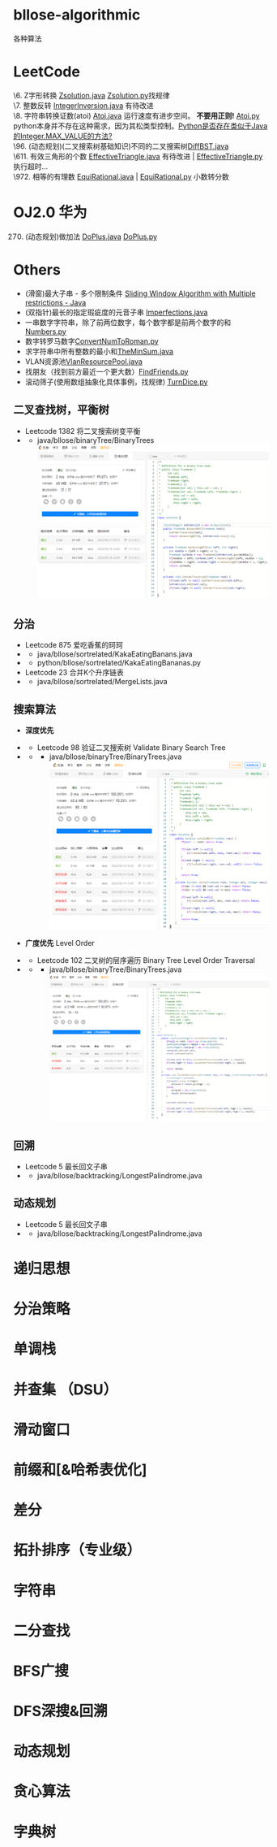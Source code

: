 # bllose-algorithmic
各种算法

# LeetCode  
\6. Z字形转换 [Zsolution.java](https://github.com/Bllose/bllose-algorithmic/blob/main/src/main/java/bllose/leetcode/Zsolution.java)   [Zsolution.py](https://github.com/Bllose/bllose-algorithmic/blob/main/src/main/python/bllose/leetcode/Zsolution.py)找规律  
\7. 整数反转 [IntegerInversion.java](https://github.com/Bllose/bllose-algorithmic/blob/main/src/main/java/bllose/leetcode/IntegerInversion.java) 有待改进  
\8. 字符串转换证数(atoi) [Atoi.java](https://github.com/Bllose/bllose-algorithmic/blob/main/src/main/java/bllose/leetcode/Atoi.java)  运行速度有进步空间。 **不要用正则!**      [Atoi.py](https://github.com/Bllose/bllose-algorithmic/blob/main/src/main/python/bllose/leetcode/Atoi.py) python本身并不存在这种需求，因为其松类型控制。[Python是否存在类似于Java的Integer.MAX_VALUE的方法?](https://stackoverflow.com/questions/7604966/maximum-and-minimum-values-for-ints)  
\96. (动态规划)(二叉搜索树基础知识)不同的二叉搜索树[DiffBST.java](https://github.com/Bllose/bllose-algorithmic/blob/main/src/main/java/bllose/leetcode/DiffBST.java)    
\611. 有效三角形的个数 [EffectiveTriangle.java](https://github.com/Bllose/bllose-algorithmic/blob/main/src/main/java/bllose/leetcode/EffectiveTriangle.java) 有待改进 | [EffectiveTriangle.py](https://github.com/Bllose/bllose-algorithmic/blob/main/src/main/python/bllose/leetcode/EffectiveTriangle.py) 执行超时...    
\972. 相等的有理数 [EquiRational.java](https://github.com/Bllose/bllose-algorithmic/blob/main/src/main/java/bllose/leetcode/EquiRational.java) | [EquiRational.py](https://github.com/Bllose/bllose-algorithmic/blob/main/src/main/python/bllose/leetcode/EquiRational.py) 小数转分数


# OJ2.0 华为
270. (动态规划)做加法 [DoPlus.java](https://github.com/Bllose/bllose-algorithmic/blob/main/src/main/java/bllose/arithmetic/DoPlus.java)  [DoPlus.py](https://github.com/Bllose/bllose-algorithmic/blob/main/src/main/python/bllose/oj/DoPlus.py)  

# Others  
- (滑窗)最大子串 - 多个限制条件 [Sliding Window Algorithm with Multiple restrictions - Java](https://github.com/Bllose/bllose-algorithmic/blob/main/src/main/java/bllose/arithmetic/longestSubString/multiRestrictions/Main.java)   
- (双指针)最长的指定瑕疵度的元音子串 [Imperfections.java](https://github.com/Bllose/bllose-algorithmic/blob/main/src/main/java/bllose/arithmetic/switchsubstring/Imperfections.java)
- 一串数字字符串，除了前两位数字，每个数字都是前两个数字的和[Numbers.py](https://github.com/Bllose/bllose-algorithmic/blob/main/src/main/python/bllose/arithmetic/Numbers.py)  
- 数字转罗马数字[ConvertNumToRoman.py](https://github.com/Bllose/bllose-algorithmic/blob/main/src/main/python/bllose/arithmetic/convertNumToRoma/ConvertNumToRoman.py)  
- 求字符串中所有整数的最小和[TheMinSum.java](https://github.com/Bllose/bllose-algorithmic/blob/main/src/main/java/bllose/arithmetic/theMin/TheMinSum.java)  
- VLAN资源池[VlanResourcePool.java](https://github.com/Bllose/bllose-algorithmic/blob/main/src/main/java/bllose/arithmetic/switchsubstring/VlanResourcePool.java)  
- 找朋友（找到前方最近一个更大数）[FindFriends.py](https://github.com/Bllose/bllose-algorithmic/blob/main/src/main/python/bllose/arithmetic/FindFriends.py)  
- 滚动筛子(使用数组抽象化具体事例，找规律) [TurnDice.py]()




## 二叉查找树，平衡树
- Leetcode 1382 将二叉搜索树变平衡  
- - java/bllose/binaryTree/BinaryTrees
![balanceBTS](https://github.com/Bllose/bllose-algorithmic/blob/main/src/main/java/bllose/binaryTree/resourses/balanceBTS.png)

## 分治  
- Leetcode 875 爱吃香蕉的珂珂 
- - java/bllose/sortrelated/KakaEatingBanans.java
- - python/bllose/sortrelated/KakaEatingBananas.py  
- Leetcode 23 合并K个升序链表  
- - java/bllose/sortrelated/MergeLists.java


## 搜索算法
- **深度优先** 
- - Leetcode 98 验证二叉搜索树 Validate Binary Search Tree
- - - java/bllose/binaryTree/BinaryTrees.java
![binaryTree](https://github.com/Bllose/bllose-algorithmic/blob/main/src/main/java/bllose/binaryTree/resourses/validBTS.png)  

- **广度优先** Level Order
- - Leetcode 102 二叉树的层序遍历 Binary Tree Level Order Traversal  
- - - java/bllose/binaryTree/BinaryTrees.java
![levelOrderTraversal](https://github.com/Bllose/bllose-algorithmic/blob/main/src/main/java/bllose/binaryTree/resourses/LevelOrderTraversal.png)

## 回溯 
- Leetcode 5 最长回文子串
- - java/bllose/backtracking/LongestPalindrome.java

## 动态规划
- Leetcode 5 最长回文子串
- - java/bllose/backtracking/LongestPalindrome.java


# 递归思想  
# 分治策略  
# 单调栈  
# 并查集 （DSU）
# 滑动窗口  
# 前缀和\[&哈希表优化\]
# 差分  
# 拓扑排序（专业级）
# 字符串  
# 二分查找
# BFS广搜
# DFS深搜&回溯  
# 动态规划  
# 贪心算法  
# 字典树  
